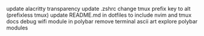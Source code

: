 update alacritty transparency
update .zshrc
change tmux prefix key to alt (prefixless tmux)
update README.md in dotfiles to include nvim and tmux docs
debug wifi module in polybar
remove terminal ascii art
explore polybar modules
